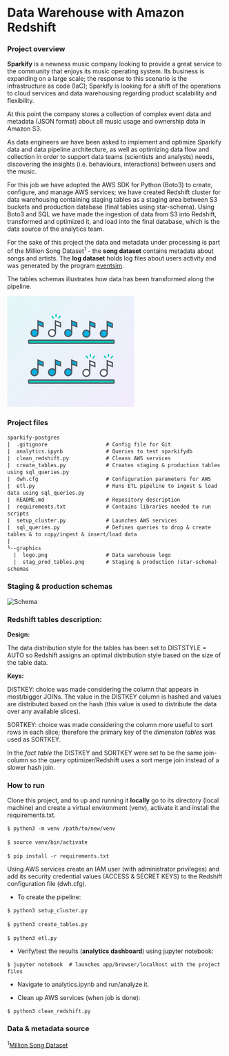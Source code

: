 # Data Warehouse with Amazon Redshift
### Project overview
**Sparkify** is a newness music company looking to provide a great service to the community that enjoys its music 
operating system. Its business is expanding on a large scale; the response to this scenario is the infrastructure as 
code (IaC); Sparkify is looking for a shift of the operations to cloud services and data warehousing regarding 
product scalability and flexibility. 

At this point the company stores a collection of complex event data and metadata (JSON format) about all music usage and 
ownership data in Amazon S3.

As data engineers we have been asked to implement and optimize Sparkify data and data pipeline architecture, 
as well as optimizing data flow and collection in order to support data teams (scientists and analysts) needs, 
discovering the insights (i.e. behaviours, interactions) between users and the music.

For this job we have adopted the AWS SDK for Python (Boto3) to create, configure, and manage AWS services; 
we have created Redshift cluster for data warehousing containing staging tables as a staging area between S3 buckets 
and production database (final tables using star-schema). Using Boto3 and SQL we have made the ingestion of data from 
S3 into Redshift, transformed and optimized it, and load into the final database, which is the data source of the 
analytics team.

For the sake of this project the data and metadata under processing is part of the Million Song Dataset<sup>1</sup> - 
the **song dataset** contains metadata about songs and artists. The **log dataset** holds log files about users 
activity and was generated by the program [eventsim](https://github.com/Interana/eventsim).

The tables schemas illustrates how data has been transformed along the pipeline. 

![Logo](https://github.com/abreufreire/sparkify-postgres/blob/master/graphics/logo.png)


### Project files
```
sparkify-postgres
|  .gitignore                   # Config file for Git
|  analytics.ipynb              # Queries to test sparkifydb
|  clean_redshift.py            # Cleans AWS services
|  create_tables.py             # Creates staging & production tables using sql_queries.py
|  dwh.cfg                      # Configuration parameters for AWS
|  etl.py                       # Runs ETL pipeline to ingest & load data using sql_queries.py
|  README.md                    # Repository description
|  requirements.txt             # Contains libraries needed to run scripts
|  setup_cluster.py             # Launches AWS services
|  sql_queries.py               # Defines queries to drop & create tables & to copy/ingest & insert/load data
|
└--graphics
  |  logo.png                   # Data warehouse logo
  |  stag_prod_tables.png       # Staging & production (star-schema) schemas
```


### Staging & production schemas
![Schema](https://github.com/abreufreire/sparkify-postgres/blob/master/graphics/stag_prod_tables.png)


### Redshift tables description:
**Design:** 

The data distribution style for the tables has been set to DISTSTYLE = AUTO so Redshift assigns an optimal 
distribution style based on the size of the table data.

**Keys:** 

DISTKEY: choice was made considering the column that appears in most/bigger JOINs. The value in the DISTKEY column 
is hashed and values are distributed based on the hash (this value is used to distribute the data over any available 
slices). 

SORTKEY: choice was made considering the column more useful to sort rows in each slice; therefore the primary key of 
the *dimension tables* was used as SORTKEY. 

In the *fact table* the DISTKEY and SORTKEY were set to be the same join-column so the query optimizer/Redshift uses 
a sort merge join instead of a slower hash join.


### How to run
Clone this project, and to up and running it **locally** go to its directory (local machine) and create a virtual 
environment (venv), activate it and install the requirements.txt.

```
$ python3 -m venv /path/to/new/venv

$ source venv/bin/activate

$ pip install -r requirements.txt
```

Using AWS services create an IAM user (with administrator privileges) and add its security credential values (ACCESS & 
SECRET KEYS) to the Redshift configuration file (dwh.cfg).

- To create the pipeline:

```
$ python3 setup_cluster.py

$ python3 create_tables.py

$ python3 etl.py
```

- Verify/test the results (**analytics dashboard**) using jupyter notebook:

```
$ jupyter notebook  # launches app/browser/localhost with the project files
```

- Navigate to analytics.ipynb and run/analyze it.

- Clean up AWS services (when job is done):

```
$ python3 clean_redshift.py
```

### Data & metadata source 
<sup>1</sup>[Million Song Dataset](http://millionsongdataset.com/)
